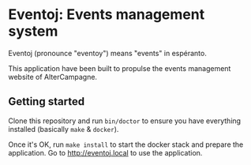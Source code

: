 # Eventoj: Events management system

Eventoj (pronounce "eventoy") means ̀"events" in espéranto.

This application have been built to propulse the events management website of AlterCampagne.

## Getting started

Clone this repository and run `bin/doctor` to ensure you have everything installed (basically `make` & `docker`).

Once it's OK, run `make install` to start the docker stack and prepare the application.
Go to http://eventoj.local to use the application.
